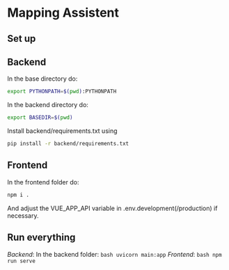 # Mapping Assistent 




## Set up 

## Backend
In the base directory do: 
```bash
export PYTHONPATH=$(pwd):PYTHONPATH
```
In the backend directory do: 
```bash
export BASEDIR=$(pwd)
```


Install backend/requirements.txt using  
```bash
pip install -r backend/requirements.txt
```
## Frontend

In the frontend folder do:

```bash
npm i . 
```
And adjust the VUE_APP_API variable in .env.development(/production) if necessary. 

## Run everything 
_Backend_: In the backend folder: ```bash uvicorn main:app```
_Frontend_: ```bash npm run serve```



